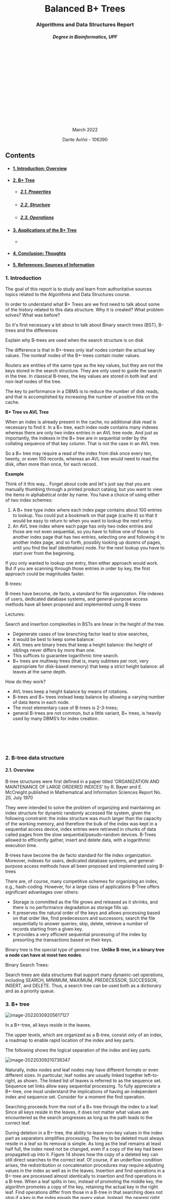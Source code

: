 <br/><br/>
<br/><br/>
<br/><br/>
<br/><br/>
    

<div style="text-align: center;">
    <h1>Balanced B+ Trees</h1>
	<h3>Algorithms and Data Structures Report</h3>
    <h5>Degree in Bioinformatics, UPF</h5>
    <br/><br/>
    <br/><br/>
	<br/><br/>
	<br/><br/>
    <br/><br/>
    <br/><br/>
    <br/><br/>
	<p>March 2022</p>
	<p>Dante Aviñó - 106390</p>
</div>


<div style="page-break-after: always; break-after: page;"></div>

<h2> Contents </h2>

- #### [1. Introduction: Overview](#Introduction)

- #### [2. B+ Tree](#B+Tree)

  - ##### [2.1. Properties](#B+Properties)
  - ##### [2.2. Structure](#B+Structure)
  - ##### [2.3. Operations](#B+Operations)

- #### [3. Applications of the B+ Tree](#B+Uses)

  - 

- #### [4. Conclusion: Thoughts](#Conclusion)

- #### [5. References: Sources of Information](#References)

<div style="page-break-after: always; break-after: page;"></div>

<div id='Introduction'/>
<h3>1. Introduction </h3>
The goal of this report is to study and learn from authoritative sources topics related to the Algorithms and Data Structures course.

In order to understand what B+ Trees are we first need to talk about some of the history related to this data structure. Why it is created? What problem solves? What was before?

So it's first necessary a bit about to talk about Binary search trees (BST), B-trees and the differences


Explain why B-trees are used when the search structure is on disk

The difference is that in B+-trees only leaf nodes contain the actual key values. The nonleaf nodes of the B+-trees contain router values.

Routers are entities of the same type as the key values, but they are not the keys stored in the search structure. They are only used to guide the search in the tree. In classical B-trees, the key values are stored in both leaf and non-leaf nodes of the tree.





The key to performance in a DBMS is to reduce the number of disk reads, and that is accomplished by increasing the number of positive hits on the cache.

**B+ Tree vs AVL Tree**

When an index is already present in the cache, no additional disk read is necessary to find it. In a B+ tree, each index node contains many indexes whereas there are only two index entries in an AVL tree node. And just as importantly, the indexes in the B+ tree are in sequential order by the collating sequence of that key column. That is not the case in an AVL tree.

So a B+ tree may require a read of the index from disk once every ten, twenty, or even 100 records, whereas an AVL tree would need to read the disk, often more than once, for each record.

**Example**

Think of it this way… Forget about code and let's just say that you are manually thumbing through a printed product catalog, but you want to view the items in alphabetical order by name. You have a choice of using either of two index schemes:

1. A B+ tree type index where each index page contains about 100 entries to lookup. You could put a bookmark on that page (cache it) so that it would be easy to return to when you want to lookup the next entry.
2. An AVL tree index where each page has only two index entries and those are not even sequential, so you have to follow one of those to another index page that has two entries, selecting one and following it to another index page, and so forth, possibly looking up dozens of pages, until you find the leaf (destination) node. For the next lookup you have to start over from the beginning.

If you only wanted to lookup one entry, then either approach would work. But if you are scanning through those entries in order by key, the first approach could be magnitudes faster.





B-trees:

B-trees have become, de facto, a standard for file organization. File indexes of users, dedicated database systems, and general-purpose access methods have all been proposed and nnplemented using B-trees







Lectures:

Search and insertion complexities in BSTs are linear in the height of the tree. 

- Degenerate cases of low branching factor lead to slow searches, 
- it would be best to keep some balance: 
- AVL trees are binary trees that keep a height balance: the height of siblings never differs by more than one. 
- This suffices to guarantee logarithmic time search. 
- B+ trees are multiway trees (that is, many subtrees per root, very appropriate for disk-based memory) that keep a strict height balance: all leaves at the same depth. 

How do they work? 

- AVL trees keep a height balance by means of rotations. 
- B-trees and B+ trees instead keep balance by allowing a varying number of data items in each node. 
- The most elementary case of B-trees is 2-3-trees; 
- general B-trees are not common, but a little variant, B+ trees, is heavily used by many DBMS’s for index creation. 

<div style="page-break-after: always; break-after: page;"></div>

<br/><br/>
<br/><br/>



<div id='B-Tree'/>
<h3>2. B-tree data structure</h3>

<div id='Overview'/>
<h4>2.1. Overview</h4>

B-tree  structures were first defined in a paper titled 'ORGANIZATION AND MAINTENANCE OF LARGE  ORDERED INDICES' by R. Bayer and E. McCreight published in Mathematical and Information Sciences Report No. 20,  July 1970

They were intended to solve the problem of organizing and maintaining an index structure for dynamic randomly accessed file system, given the following constraint: the index structure was much larger than the capacity of the working memory, and therefore the bulk of the index was kept in a sequential access device, index entries were retrieved in chunks of data called pages from the slow sequential/pseudo-random devices. B-Trees  allowed to efficiently gather, insert and delete data, with a logarithmic execution time.

B-trees have become the de facto standard for file index organization. Moreover, indexes for users, dedicated database systems, and general-purpose access methods have all been proposed and implemented using B-trees

There are, of course, many competitive schemes for organizing an index, e.g., hash-coding. However, for a large class of applications B-Tree offers significant advantages over others:

- Storage is committed as the file grows and released as it shrinks, and there is no performance degradation as storage fills up. 
- It preserves the natural order of the keys and allows processing based on that order like, find predecessors and  successors; search the file sequentially to answer queries;  skip, delete, retrieve a number of records starting from a  glven key.  
- It provides a very efficient sequential processing of the index by presorting the transactions based on their keys.




Binary tree is the special type of general tree. **Unlike B-tree, in a binary tree a node can have at most two nodes**.



Binary Search Trees:

Search trees are data structures that support many dynamic-set operations, including SEARCH, MINIMUM, MAXIMUM, PREDECESSOR, SUCCESSOR, INSERT, and DELETE. Thus, a search tree can be used both as a dictionary and as a priority queue.

<div id='B+Tree'/>
<h3>3. B+ tree</h3>

![image-20220309205617127](/home/dabadav/Documents/GitHub/Report/data/image-20220309205617127.png)

In a B+-tree, all keys reside in the leaves. 

The upper levels, which are organized as a B-tree, consist only of an index, a roadmap to enable rapid location of the index and key parts. 

The following shows the logical separation of the index and key parts. 

![image-20220309210738347](/home/dabadav/Documents/GitHub/Report/data/image-20220309210738347.png)

Naturally, index nodes and leaf nodes may have different formats or even different sizes. In particular, leaf nodes are usually linked together left-to-right, as shown. The linked list of leaves is referred to as the sequence set. Sequence set links allow easy sequential processing.
To fully appreciate a B+-tree, one must understand the implications of having an independent index and sequence set. Consider for a moment the find operation. 

Searching proceeds from the root of a B+ tree through the index to a leaf. Since all keys reside in the leaves, it does not matter what values are encountered as the search progresses as long as the path leads to the correct leaf.

During deletion in a B+-tree, the ability to leave non-key values in the index part as separators simplifies  processing. The key to be deleted must always reside in a leaf so its removal is simple. As long as the leaf
remains at least half full, the index need not be changed, even if a copy of the key had been propagated up into it. Figure 14 shows how the copy of a deleted key can still direct searches to the correct leaf. Of course, if an underflow condition arises, the redistribution or concatenation procedures may require adjusting values in the index as well as in the leaves. Insertion and find operations in a B÷-tree are processed almost identically to insertion and find operations in a B-tree. When a leaf splits in two, instead of promoting the middle key, the algorithm promotes a copy of the key, retaining the actual key in the right leaf. Find operations differ from those in a B-tree in that searching does not stop if a key in the index equals the query value. Instead, the nearest right pointer is followed, and the search proceeds all the way to a leaf. We have seen that B-trees, which support low-cost find, insert, and delete operations, may require logdn accesses to secondary storage to process a next operation. The B÷-tree implementation retains the ogarithmic cost properties for operations by key, but gains the advantage of requiring at most 1 access to satisfy a next operation. Moreover, during the sequential processing of a file, no node will be accessed more than once, so space for only 1 node need be available in main memory. Thus, B+ trees are well suited to applications which entail both random and sequential processing

<div id='B+Structure'/>
<h4>3.1. Structure</h4>

A B+ tree T consists of nodes. One of the nodes is a special node T.root. 

If a node x is a non-leaf node, it has the following fields: 

- x.n the number of router values currently stored in node x 

- The router values stored in node x in increasing order 

  x.router1 < x.router2 < ... < x.routerx.n 

- x.leaf , a boolean field whose value is FALSE meaning that x is a non-leaf node •

- x.n+1 pointers x.c1, x.c2, x.c3,...,x.cx.n+1 to the children of x. 

If the node x is a leaf node, it has the following fields 

- x.n number of key values currently stored in x. 1 

- The key values stored in node x in increasing order 

  x.key1 < x.key2 < ... < x.keyx.n 
  
- x.leaf , a boolean field whose value is TRUE meaning that x is a leaf node. 

If we consider a non-leaf node x and pointers in it x.c1, x.c2, x.c3,...,x.cx.n+1 
the following condition is true: 
k1 ≤ x.router1 < k2 ≤ x.router2 < k3 ... < kx.n ≤ x.routerx.n < kx.n+1

where ki is any key or router value in the subtree pointed by the pointer x.ci. 

An example of the non-leaf node containing 5 router values:

<br/><br/>

<div id='B+Properties'/>
<h4>3.2. B+ Properties </h4>

The B+ tree has to satisfy the following balance conditions: 

• Every path from the root node to a leaf node has an equal length, i.e. every leaf node has the same depth which is the height of the tree. 

• Every node of the B+-tree except the root node is at least half-filled. The latter condition can be formulated more exactly: denote by s(x) the number of children of node x if x is a non-leaf node and the number of keys stored in x if x is a leaf node. Let t ≥ 2 be a fixed integer constant. For each node x of the B+-tree, the following is true: 

​	• 1 ≤ s(x) ≤ 2t, if x is the only node in the tree. 

​	• 2 ≤ s(x) ≤ 2t, if x is the root node and the tree contains also other nodes in addition to the root node. 

​	• t ≤ s(x) ≤ 2t, otherwise. 

Because the B+-tree satisfies the given balance conditions, we can prove that the hight h of the B+ tree 

<p style="text-align: center;">h ≤ logt n</p>

where n is the number of the keys stored in the tree.

<br/><br/>

<div id='B+Operations'/>
<h4>3.3. B+ Operations</h4>

<h5>Searching</h5>

```c++
BTreeSearch(T,k)
x = T.root
while not x.leaf
	i = 1
	while i ≤ x.n and k > x.routeri
		i = i+1
	x = x.ci
	DiskRead(x)
i = 1
while i ≤ x.n and k > x.keyi
	i = i+1
if i ≤ x.n and k = x.keyi
	return ( x, i )
else return NIL
```
<u>**Time Complexity**</u>

<h4>Insertion</h4>

<h4>Deletion</h4>

<div style="page-break-after: always; break-after: page;"></div>

<div id='B+Uses'/>
<h3>4. Uses of the B+ Tree</h4>
B+ trees are one of the most popular data structures for databases today. They are used to store and retrieve large amounts of data very quickly.


<div style="page-break-after: always; break-after: page;"></div>

<div style="page-break-after: always; break-after: page;"></div>

<div id='Conclusion'/>
<h3>5. Conclusion: Thoughts</h4>
In a nutshell, in this report has been very interesting to perform, see and explore. 


Whether you’re interested in how exactly people get rich by mining bitcoin to do so yourself or you’re
simply curious to know about database security structure and how exactly you are identified on your accounts, the answer to that is to understand the various concepts that hashing revolves around.
Finding out these things and seeing how hashing and them are tied together was interesting and dynamic to explore and learn about, as many of these are things we observe and interact with every other day and we never really stop to give them any thought. By doing so, we learnt some more about this very special data structure and in turn about the world we live in, and that which surrounds us.

<div style="page-break-after: always; break-after: page;"></div>

<div id='References'/>
<h3>6. References: Sources of Information</h4>


**Introduction to algorithms; [Thomas H. Cormen](https://edutechlearners.com/download/Introduction_to_algorithms-3rd%20Edition.pdf), 3rd Edition (2009)**

**Organization and maintenance of large ordered indices; [R. Bayer, E. McCreight](https://infolab.usc.edu/csci585/Spring2010/den_ar/indexing.pdf), July 1970**

**The Ubiquitous B-Tree; [Comer, Douglas](http://carlosproal.com/ir/papers/p121-comer.pdf), June 1979**

**A Novel Space Based Hosting Approach for Ultra Low Latency Web Services; [Dala, Debabrata](https://www.techrxiv.org/ndownloader/files/33448376/1), January 2022**

**2-3 and B-Trees; [Shankha, Amartya](https://ocw.mit.edu/courses/electrical-engineering-and-computer-science/6-046j-design-and-analysis-of-algorithms-spring-2015/recitation-videos/recitation-2-b-trees), March 2016**

